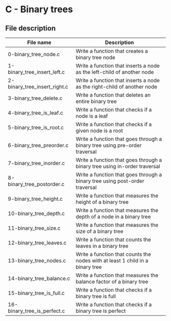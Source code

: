 # C - Binary trees

## File description

| File name                    | Description                                                                   |
| ---------------------------- | ----------------------------------------------------------------------------- |
| 0-binary_tree_node.c         | Write a function that creates a binary tree node                              |
| 1-binary_tree_insert_left.c  | Write a function that inserts a node as the left-child of another node        |
| 2-binary_tree_insert_right.c | Write a function that inserts a node as the right-child of another node       |
| 3-binary_tree_delete.c       | Write a function that deletes an entire binary tree                           |
| 4-binary_tree_is_leaf.c      | Write a function that checks if a node is a leaf                              |
| 5-binary_tree_is_root.c      | Write a function that checks if a given node is a root                        |
| 6-binary_tree_preorder.c     | Write a function that goes through a binary tree using pre-order traversal    |
| 7-binary_tree_inorder.c      | Write a function that goes through a binary tree using in-order traversal     |
| 8-binary_tree_postorder.c    | Write a function that goes through a binary tree using post-order traversal   |
| 9-binary_tree_height.c       | Write a function that measures the height of a binary tree                    |
| 10-binary_tree_depth.c       | Write a function that measures the depth of a node in a binary tree           |
| 11-binary_tree_size.c        | Write a function that measures the size of a binary tree                      |
| 12-binary_tree_leaves.c      | Write a function that counts the leaves in a binary tree                      |
| 13-binary_tree_nodes.c       | Write a function that counts the nodes with at least 1 child in a binary tree |
| 14-binary_tree_balance.c     | Write a function that measures the balance factor of a binary tree            |
| 15-binary_tree_is_full.c     | Write a function that checks if a binary tree is full                         |
| 16-binary_tree_is_perfect.c  | Write a function that checks if a binary tree is perfect                      |
